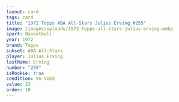 ```yaml
---
layout: card
tags: card
title: "1972 Topps ABA All-Stars Julius Erving #255"
image: /images/uploads/1972-topps-all-stars-julius-erving.webp
sport: Basketball
year: 1972
brand: Topps
subset: ABA All-Stars
player: Julius Erving
lastName: Erving
number: "255"
isRookie: true
condition: VG-VGEX
value: 23
order: 10
---
```

